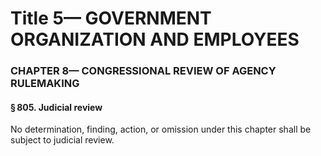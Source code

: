 
# Title 5— GOVERNMENT ORGANIZATION AND EMPLOYEES
### CHAPTER 8— CONGRESSIONAL REVIEW OF AGENCY RULEMAKING
#### § 805. Judicial review

No determination, finding, action, or omission under this chapter shall be subject to judicial review.
